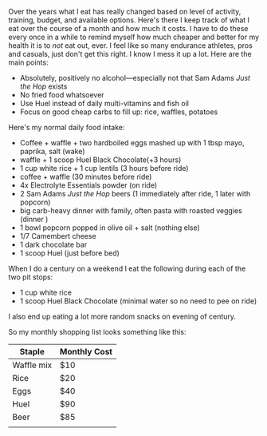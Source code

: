 Over the years what I eat has really changed based on level of activity, training, budget, and available options. Here's there I keep track of what I eat over the course of a month and how much it costs. I have to do these every once in a while to remind myself how much cheaper and better for my health it is to _not_ eat out, ever. I feel like so many endurance athletes, pros and casuals, just don't get this right. I know I mess it up a lot. Here are the main points:

- Absolutely, positively no alcohol—especially not that Sam Adams _Just the Hop_ exists
- No fried food whatsoever
- Use Huel instead of daily multi-vitamins and fish oil
- Focus on good cheap carbs to fill up: rice, waffles, potatoes

Here's my normal daily food intake:

- Coffee + waffle + two hardboiled eggs mashed up with 1 tbsp mayo, paprika, salt (wake)
- waffle + 1 scoop Huel Black Chocolate(+3 hours)
- 1 cup white rice + 1 cup lentils (3 hours before ride)
- coffee + waffle (30 minutes before ride)
- 4x Electrolyte Essentials powder (on ride)
- 2 Sam Adams _Just the Hop_ beers (1 immediately after ride, 1 later with popcorn)
- big carb-heavy dinner with family, often pasta with roasted veggies (dinner )
- 1 bowl popcorn popped in olive oil + salt (nothing else)
- 1/7 Camembert  cheese
- 1 dark chocolate bar
- 1 scoop Huel (just before bed)

When I do a century on a weekend I eat the following during each of the two pit stops:

- 1 cup white rice
- 1 scoop Huel Black Chocolate (minimal water so no need to pee on ride)

I also end up eating a lot more random snacks on evening of century.

So my monthly shopping list looks something like this:


| Staple     | Monthly Cost |
| ---------- | ------------ |
| Waffle mix | $10          |
| Rice       | $20          |
| Eggs       | $40          |
| Huel       | $90          |
| Beer       | $85          |
|            |              |

